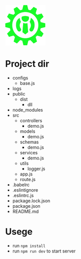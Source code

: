 ![Alt text](https://github.com/swustdyd/simple-project-cli/raw/master/src/demos/1.0/client/LOGO.png) 
# Project dir
- configs
    - base.js
- logs
- public
    - dist
        - dll
- node_modules
- src
    - controllers
        - demo.js
    - models
        - demo.js
    - schemas
        - demo.js
    - services
        - demo.js
    - utils
        - logger.js
    - app.js
    - route.js
- .babelrc
- .eslintignore
- .eslintrc.js
- package.lock.json
- package.json
- README.md

# Usege
- run `npm install`
- run `npm run dev` to start server
